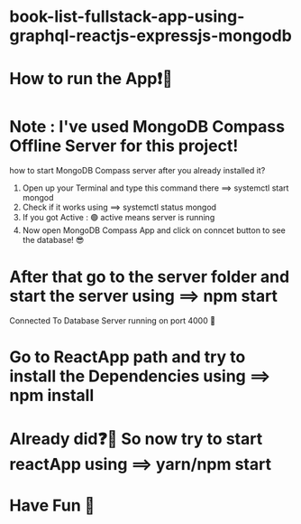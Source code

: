 # book-list-fullstack-app-using-graphql-reactjs-expressjs-mongodb

# How to run the App❗🤔


# Note : I've used MongoDB Compass Offline Server for this project!
how to start MongoDB Compass server after you already installed it? 
1. Open up your Terminal and type this command there ==> systemctl start mongod
2. Check if it works using ==> systemctl status mongod
3. If you got Active : 🟢 active means server is running
4. Now open MongoDB Compass App and click on conncet button to see the database! 😎

# After that go to the server folder and start the server using ==> npm start 
Connected To Database
Server running on port 4000 🎉

# Go to ReactApp path and try to install the Dependencies using ==> npm install


# Already did❓🙂  So now try to start reactApp using ==> yarn/npm start
 
# Have Fun 🤘
